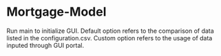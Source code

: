 # Mortgage-Model

Run main to initialize GUI. Default option refers to the comparison of data listed in the configuration.csv. Custom option refers to the usage of data inputed through GUI portal.